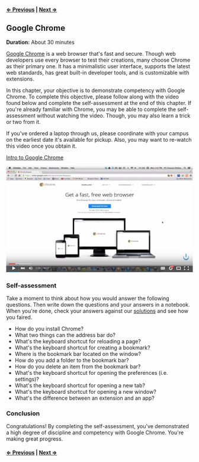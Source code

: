 #### [⇐ Previous](shortcuts.md) | [Next ⇒](slack.md)

## Google Chrome

**Duration:** About 30 minutes

[Google Chrome][google-chrome] is a web browser that's fast and secure. Though web developers use every browser to test their creations, many choose Chrome as their primary one. It has a minimalistic user interface, supports the latest web standards, has great built-in developer tools, and is customizable with extensions.

In this chapter, your objective is to demonstrate competency with Google Chrome. To complete this objective, please follow along with the video found below and complete the self-assessment at the end of this chapter. If you're already familiar with Chrome, you may be able to complete the self-assessment without watching the video. Though, you may also learn a trick or two from it.

If you've ordered a laptop through us, please coordinate with your campus on the earliest date it's available for pickup. Also, you may want to re-watch this video once you obtain it.

[Intro to Google Chrome][intro-to-chrome]

[![](images/chrome.png)][intro-to-chrome]

### Self-assessment

Take a moment to think about how you would answer the following questions. Then write down the questions and your answers in a notebook. When you're done, check your answers against our [solutions](solutions/chrome.md) and see how you faired.

- How do you install Chrome?
- What two things can the address bar do?
- What's the keyboard shortcut for reloading a page?
- What's the keyboard shortcut for creating a bookmark?
- Where is the bookmark bar located on the window?
- How do you add a folder to the bookmark bar?
- How do you delete an item from the bookmark bar?
- What's the keyboard shortcut for opening the preferences (i.e. settings)?
- What's the keyboard shortcut for opening a new tab?
- What's the keyboard shortcut for opening a new window?
- What's the difference between an extension and an app?

### Conclusion

Congratulations! By completing the self-assessment, you've demonstrated a high degree of discipline and competency with Google Chrome. You're making great progress.

#### [⇐ Previous](shortcuts.md) | [Next ⇒](slack.md)

[google-chrome]: https://www.google.com/chrome/browser/desktop/
[intro-to-chrome]: https://www.youtube.com/watch?v=XphOoqHzTC0&t=15
